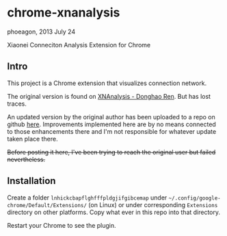 chrome-xnanalysis
=================
phoeagon, 2013 July 24

Xiaonei Conneciton Analysis Extension for Chrome

## Intro

This project is a Chrome extension that visualizes connection network.

The original version is found on [XNAnalysis - Donghao Ren](http://donghaoren.org/projects/xnanalysis). But has lost traces.

An updated version by the original author has been uploaded to a repo on 
github [here](https://github.com/windwish/XNAnalysis2). Improvements implemented here are by no means connected to those
enhancements there and I'm not responsible for whatever update taken place there.

~~Before posting it here, I've been trying to reach the original user but failed nevertheless.~~



## Installation
Create a folder `lnhickcbapflghfffpldgjifgibcemap` under `~/.config/google-chrome/Default/Extensions/` (on Linux) or under corresponding `Extensions` directory on other platforms.
Copy what ever in this repo into that directory.

Restart your Chrome to see the plugin.
